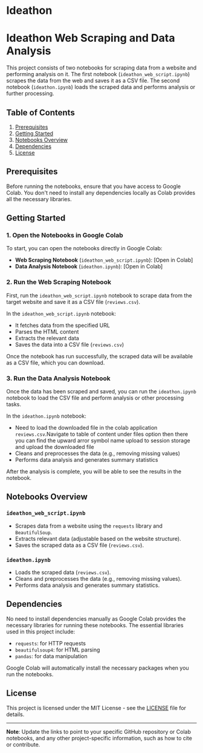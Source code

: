 # Ideathon
# Ideathon Web Scraping and Data Analysis

This project consists of two notebooks for scraping data from a website and performing analysis on it. The first notebook (`ideathon_web_script.ipynb`) scrapes the data from the web and saves it as a CSV file. The second notebook (`ideathon.ipynb`) loads the scraped data and performs analysis or further processing.

## Table of Contents
1. [Prerequisites](#prerequisites)
2. [Getting Started](#getting-started)
3. [Notebooks Overview](#notebooks-overview)
4. [Dependencies](#dependencies)
5. [License](#license)

## Prerequisites

Before running the notebooks, ensure that you have access to Google Colab. You don't need to install any dependencies locally as Colab provides all the necessary libraries.

## Getting Started

### 1. Open the Notebooks in Google Colab

To start, you can open the notebooks directly in Google Colab:

- **Web Scraping Notebook** (`ideathon_web_script.ipynb`): [Open in Colab]
- **Data Analysis Notebook** (`ideathon.ipynb`): [Open in Colab]

### 2. Run the Web Scraping Notebook

First, run the `ideathon_web_script.ipynb` notebook to scrape data from the target website and save it as a CSV file (`reviews.csv`).

In the `ideathon_web_script.ipynb` notebook:
- It fetches data from the specified URL
- Parses the HTML content
- Extracts the relevant data
- Saves the data into a CSV file (`reviews.csv`)

Once the notebook has run successfully, the scraped data will be available as a CSV file, which you can download.

### 3. Run the Data Analysis Notebook

Once the data has been scraped and saved, you can run the `ideathon.ipynb` notebook to load the CSV file and perform analysis or other processing tasks.

In the `ideathon.ipynb` notebook:
- Need to load the downloaded file in the colab application `reviews.csv`.Navigate to table of content under files option then there you can find the upward arror symbol name upload to session storage and upload the downloaded file
- Cleans and preprocesses the data (e.g., removing missing values)
- Performs data analysis and generates summary statistics
  
After the analysis is complete, you will be able to see the results in the notebook.

## Notebooks Overview

### `ideathon_web_script.ipynb`
- Scrapes data from a website using the `requests` library and `BeautifulSoup`.
- Extracts relevant data (adjustable based on the website structure).
- Saves the scraped data as a CSV file (`reviews.csv`).

### `ideathon.ipynb`
- Loads the scraped data (`reviews.csv`).
- Cleans and preprocesses the data (e.g., removing missing values).
- Performs data analysis and generates summary statistics.

## Dependencies

No need to install dependencies manually as Google Colab provides the necessary libraries for running these notebooks. The essential libraries used in this project include:

- `requests`: for HTTP requests
- `beautifulsoup4`: for HTML parsing
- `pandas`: for data manipulation

Google Colab will automatically install the necessary packages when you run the notebooks.

## License

This project is licensed under the MIT License - see the [LICENSE](LICENSE) file for details.

---

**Note**: Update the links to point to your specific GitHub repository or Colab notebooks, and any other project-specific information, such as how to cite or contribute.

